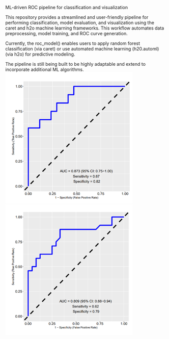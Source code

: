 ML-driven ROC pipeline for classification and visualization

This repository provides a streamlined and user-friendly pipeline for performing classification, model evaluation, and visualization using the caret and h2o machine learning frameworks. This workflow automates data preprocessing, model training, and ROC curve generation.

Currently, the roc_model() enables users to apply random forest classification (via caret) or use automated machine learning (h20.automl) (via h2o) for predictive modeling. 

The pipeline is still being built to be highly adaptable and extend to incorporate additional ML algorithms. 
<img src="ROC_RNA_rf.png" alt="Example 1" width="400">
<img src="ROC_DNA_rf.png" alt="Example 2" width="400">
